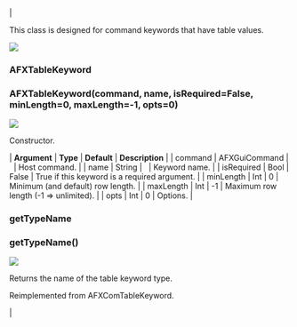 | 

This class is designed for command keywords that have table values.

![](../SIMACAERefImages/gui-afxtablekeyword.png)

### AFXTableKeyword

###   

### AFXTableKeyword(command, name, isRequired=False, minLength=0, maxLength=-1, opts=0)  
![](../IconsReference/butix_top_wline.png)

Constructor.

| **Argument** | **Type** | **Default** | **Description** |
| command | AFXGuiCommand |   | Host command. |
| name | String |   | Keyword name. |
| isRequired | Bool | False | True if this keyword is a required argument. |
| minLength | Int | 0 | Minimum (and default) row length. |
| maxLength | Int | -1 | Maximum row length (-1 => unlimited). |
| opts | Int | 0 | Options. |

### getTypeName

###   

### getTypeName()  
![](../IconsReference/butix_top_wline.png)

Returns the name of the table keyword type.

Reimplemented from AFXComTableKeyword.



 |
